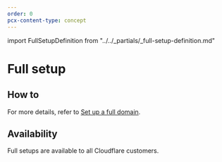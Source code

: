 ```yaml
---
order: 0
pcx-content-type: concept
---
```


import FullSetupDefinition from "../../\_partials/\_full-setup-definition.md"

# Full setup

<FullSetupDefinition/>

## How to

For more details, refer to [Set up a full domain](setup).

## Availability

Full setups are available to all Cloudflare customers.
